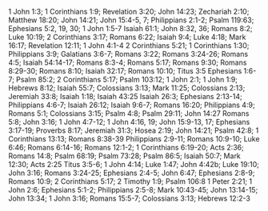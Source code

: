 1 John 1:3; 1 Corinthians 1:9; Revelation 3:20; John 14:23; Zechariah 2:10; Matthew 18:20; John 14:21; John 15:4-5, 7; Philippians 2:1-2; Psalm 119:63; Ephesians 5:2, 19, 30; 1 John 1:5-7
Isaiah 61:1; John 8:32, 36; Romans 8:2; Luke 10:19; 2 Corinthians 3:17; Romans 6:22; Isaiah 9:4; Luke 4:18; Mark 16:17; Revelation 12:11; 1 John 4:1-4
2 Corinthians 5:21; 1 Corinthians 1:30; Philippians 3:9; Galatians 3:6-7; Romans 3:22; Romans 3:24-26; Romans 4:5; Isaiah 54:14-17; Romans 8:3-4; Romans 5:17; Romans 9:30; Romans 8:29-30; Romans 8:10; Isaiah 32:17; Romans 10:10; Titus 3:5
Ephesians 1:6-7; Psalm 85:2; 2 Corinthians 5:17; Psalm 103:12; 1 John 2:1; 1 John 1:9; Hebrews 8:12; Isaiah 55:7; Colossians 3:13; Mark 11:25; Colossians 2:13; Jeremiah 33:8; Isaiah 1:18; Isaiah 43:25
Isaiah 26:3; Ephesians 2:13-14; Philippians 4:6-7; Isaiah 26:12; Isaiah 9:6-7; Romans 16:20; Philippians 4:9; Romans 5:1; Colossians 3:15; Psalm 4:8; Psalm 29:11; John 14:27
Romans 5:8; John 3:16; 1 John 4:7-12; 1 John 4:16, 19; John 15:9-13, 17; Ephesians 3:17-19; Proverbs 8:17; Jeremiah 31:3; Hosea 2:19; John 14:21; Psalm 42:8; 1 Corinthians 13:13; Romans 8:38-39
Philippians 2:9-11; Romans 10:9-10; Luke 6:46; Romans 6:14-16; Romans 12:1-2; 1 Corinthians 6:19-20; Acts 2:36; Romans 14:8; Psalm 68:19; Psalm 73:28; Psalm 86:5; Isaiah 50:7; Mark 12:30; Acts 2:25
Titus 3:5-6; 1 John 4:14; Luke 1:47; John 4:42b; Luke 19:10; John 3:16; Romans 3:24-25; Ephesians 2:4-5; John 6:47; Ephesians 2:8-9; Romans 10:9; 2 Corinthians 5:17; 2 Timothy 1:9; Psalm 106:8
1 Peter 2:21; 1 John 2:6; Ephesians 5:1-2; Philippians 2:5-8; Mark 10:43-45; John 13:14-15; John 13:34; 1 John 3:16; Romans 15:5-7; Colossians 3:13; Hebrews 12:2-3
